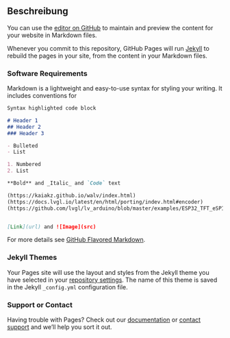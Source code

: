 ## Beschreibung

You can use the [editor on GitHub](https://github.com/mcjohnffs/RAU-DAB-Radio-V2/edit/gh-pages/index.md) to maintain and preview the content for your website in Markdown files.

Whenever you commit to this repository, GitHub Pages will run [Jekyll](https://jekyllrb.com/) to rebuild the pages in your site, from the content in your Markdown files.

### Software Requirements

Markdown is a lightweight and easy-to-use syntax for styling your writing. It includes conventions for

```markdown
Syntax highlighted code block

# Header 1
## Header 2
### Header 3

- Bulleted
- List

1. Numbered
2. List

**Bold** and _Italic_ and `Code` text

(https://kaiakz.github.io/walv/index.html)
(https://docs.lvgl.io/latest/en/html/porting/indev.html#encoder)
(https://github.com/lvgl/lv_arduino/blob/master/examples/ESP32_TFT_eSPI/ESP32_TFT_eSPI.ino)


[Link](url) and ![Image](src)
```

For more details see [GitHub Flavored Markdown](https://guides.github.com/features/mastering-markdown/).

### Jekyll Themes

Your Pages site will use the layout and styles from the Jekyll theme you have selected in your [repository settings](https://github.com/mcjohnffs/RAU-DAB-Radio-V2/settings). The name of this theme is saved in the Jekyll `_config.yml` configuration file.

### Support or Contact

Having trouble with Pages? Check out our [documentation](https://docs.github.com/categories/github-pages-basics/) or [contact support](https://github.com/contact) and we’ll help you sort it out.
